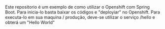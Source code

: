 Este repositorio é um exemplo de como utilizar o Openshift com Spring Boot. Para inicia-lo basta baixar os códigos e "deployiar" no Openshift. Para executa-lo em sua maquina / produção, deve-se utilizar o serviço /hello e obterá um "Hello World"
